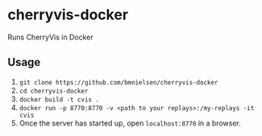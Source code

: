# cherryvis-docker
Runs CherryVis in Docker

## Usage

1. `git clone https://github.com/bmnielsen/cherryvis-docker`
2. `cd cherryvis-docker`
3. `docker build -t cvis .`
4. `docker run -p 8770:8770 -v <path to your replays>:/my-replays -it cvis`
5. Once the server has started up, open `localhost:8770` in a browser.
